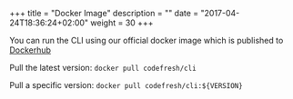 +++
title = "Docker Image"
description = ""
date = "2017-04-24T18:36:24+02:00"
weight = 30
+++

You can run the CLI using our official docker image which is published to <a href="https://hub.docker.com/r/codefresh/cli/" target="_blank">Dockerhub</a><br>

Pull the latest version: 
`docker pull codefresh/cli`

Pull a specific version:
`docker pull codefresh/cli:${VERSION}`

